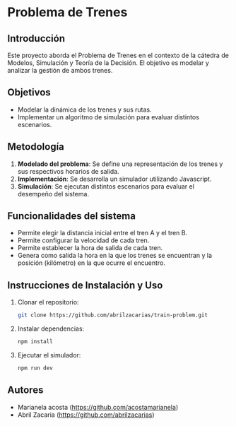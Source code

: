 # Problema de Trenes

## Introducción
Este proyecto aborda el Problema de Trenes en el contexto de la cátedra de Modelos, Simulación y Teoría de la Decisión. El objetivo es modelar y analizar la gestión de ambos trenes.

## Objetivos
- Modelar la dinámica de los trenes y sus rutas.
- Implementar un algoritmo de simulación para evaluar distintos escenarios.

## Metodología
1. **Modelado del problema**: Se define una representación de los trenes y sus respectivos horarios de salida.
2. **Implementación**: Se desarrolla un simulador utilizando Javascript.
3. **Simulación**: Se ejecutan distintos escenarios para evaluar el desempeño del sistema.

## Funcionalidades del sistema
- Permite elegir la distancia inicial entre el tren A y el tren B.
- Permite configurar la velocidad de cada tren.
- Permite establecer la hora de salida de cada tren.
- Genera como salida la hora en la que los trenes se encuentran y la posición (kilómetro) en la que ocurre el encuentro.

## Instrucciones de Instalación y Uso
1. Clonar el repositorio:
   ```bash
   git clone https://github.com/abrilzacarias/train-problem.git
   ```
2. Instalar dependencias:
   ```bash
   npm install
   ```
3. Ejecutar el simulador:
   ```bash
   npm run dev
   ```

## Autores
- Marianela acosta (https://github.com/acostamarianela)
- Abril Zacaria (https://github.com/abrilzacarias)

